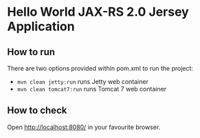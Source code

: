 # Hello World JAX-RS 2.0 Jersey Application

## How to run
There are two options provided within pom.xml to run the project:

  - `mvn clean jetty:run` runs Jetty web container
  - `mvn clean tomcat7:run` runs Tomcat 7 web container

## How to check
Open [http://localhost:8080/](http://localhost:8080/) in your favourite browser.
